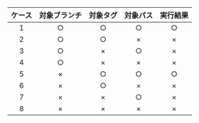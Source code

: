 
| ケース | 対象ブランチ | 対象タグ | 対象パス | 実行結果 |
| :----: | :----------: | :------: | :------: | :------: |
|   1    |      ○       |    ○     |    ○     |    ○     |
|   2    |      ○       |    ○     |    ×     |    ×     |
|   3    |      ○       |    ×     |    ○     |    ×     |
|   4    |      ○       |    ×     |    ×     |    ×     |
|   5    |      ×       |    ○     |    ○     |    ○     |
|   6    |      ×       |    ○     |    ×     |    ×     |
|   7    |      ×       |    ×     |    ○     |    ×     |
|   8    |      ×       |    ×     |    ×     |    ×     |

